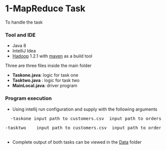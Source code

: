 # 1-MapReduce Task

To handle the task 

### Tool and IDE

-  Java 8 
-  IntelliJ Idea
-  [Hadoop](https://hadoop.apache.org/) 1.2.1 with [maven](https://maven.apache.org/) as a build tool
 

  Three are three files inside the main folder

- **Taskone.java**: logic for task  one
- **Tasktwo.java** : logic for task two 
- **MainLocal.java**: driver program


### Program execution

- Using intellij run configuration and supply with the following arguments

<pre>
  -taskone input path to customers.csv  input path to orders.csv output path
</pre>


<pre>
-tasktwo    input path to customers.csv  input path to orders.csv output path
 </pre>


- Complete output of both tasks can be viewed in the [Data](Data) folder
